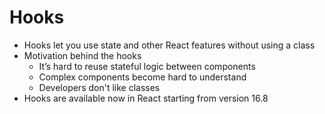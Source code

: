# Hooks

- Hooks let you use state and other React features without using a class
- Motivation behind the hooks
  - It’s hard to reuse stateful logic between components
  - Complex components become hard to understand
  - Developers don't like classes
- Hooks are available now in React starting from version 16.8
